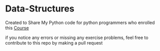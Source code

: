 # Data-Structures

Created to Share My Python code for python programmers who enrolled this [Course](https://www.udemy.com/course/master-the-coding-interview-data-structures-algorithms/)

if you notice any errors or missing any exercise problems, feel free to contribute to this repo by making a pull request
